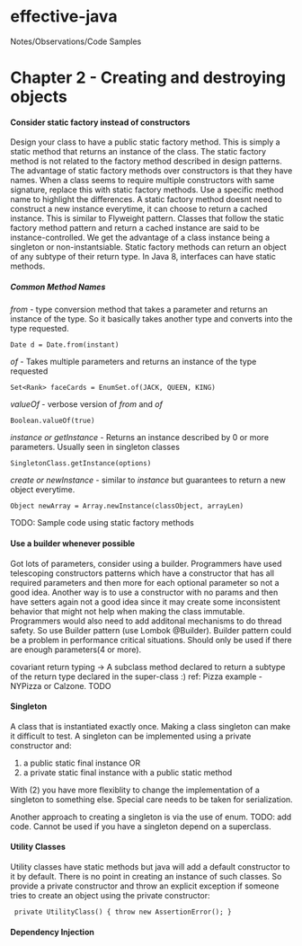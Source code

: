 # effective-java
Notes/Observations/Code Samples

# Chapter 2 - Creating and destroying objects

#### Consider static factory instead of constructors
Design your class to have a public static factory method. This is simply a static method that returns an instance of the class. The static factory method is not related to the factory method described in design patterns. The advantage of static factory methods over constructors is that they have names. When a class seems to require multiple constructors with same signature, replace this with static factory methods. Use a specific method name to highlight the differences. A static factory method doesnt need to construct a new instance everytime, it can choose to return a cached instance. This is similar to Flyweight pattern. Classes that follow the static factory method pattern and return a cached instance are said to be instance-controlled. We get the advantage of a class instance being a singleton or non-instantsiable. Static factory methods can return an object of any subtype of their return type. In Java 8, interfaces can have static methods.

##### Common Method Names
*from* - type conversion method that takes a parameter and returns an instance of the type. So it basically takes another type and converts into the type requested.

``` Date d = Date.from(instant) ```

*of* - Takes multiple parameters and returns an instance of the type requested

``` Set<Rank> faceCards = EnumSet.of(JACK, QUEEN, KING) ```

*valueOf* - verbose version of *from* and *of*

``` Boolean.valueOf(true) ```

*instance or getInstance* - Returns an instance described by 0 or more parameters. Usually seen in singleton classes

``` SingletonClass.getInstance(options) ```

*create or newInstance* - similar to *instance* but guarantees to return a new object everytime.

``` Object newArray = Array.newInstance(classObject, arrayLen) ```



TODO: Sample code using static factory methods

#### Use a builder whenever possible
Got lots of parameters, consider using a builder. Programmers have used telescoping constructors patterns which have a constructor that has all required parameters and then more for each optional parameter so not a good idea. Another way is to use a constructor with no params and then have setters again not a good idea since it may create some inconsistent behavior that might not help when making the class immutable. Programmers would also need to add additonal mechanisms to do thread safety. So use Builder pattern (use Lombok @Builder). Builder pattern could be a problem in performance critical situations. Should only be used if there are enough parameters(4 or more).

covariant return typing -> A subclass method declared to return a subtype of the return type declared in the super-class :)
ref: Pizza example - NYPizza or Calzone. TODO

#### Singleton
A class that is instantiated exactly once. Making a class singleton can make it difficult to test. A singleton can be implemented using a private constructor and:
1. a public static final instance OR
2. a private static final instance with a public static method

With (2) you have more flexiblity to change the implementation of a singleton to something else. Special care needs to be taken for serialization. 

Another approach to creating a singleton is via the use of enum. TODO: add code. Cannot be used if you have a singleton depend on a superclass.

#### Utility Classes
Utility classes have static methods but java will add a default constructor to it by default. There is no point in creating an instance of such classes. So provide a private constructor and throw an explicit exception if someone tries to create an object using the private constructor:

``` private UtilityClass() { throw new AssertionError(); }```

#### Dependency Injection



